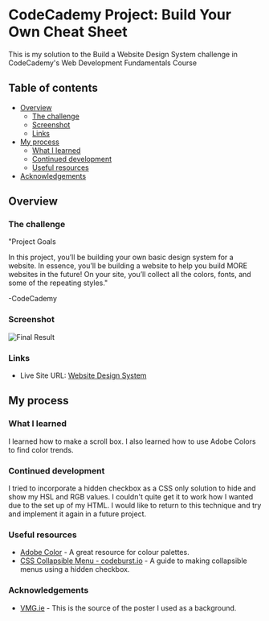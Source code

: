 # CodeCademy Project: Build Your Own Cheat Sheet

This is my solution to the Build a Website Design System challenge in CodeCademy's Web Development Fundamentals Course

## Table of contents

- [Overview](#overview)
  - [The challenge](#the-challenge)
  - [Screenshot](#screenshot)
  - [Links](#links)
- [My process](#my-process)
  - [What I learned](#what-i-learned)
  - [Continued development](#continued-development)
  - [Useful resources](#useful-resources)
- [Acknowledgements](#Acknowledgements)

## Overview

### The challenge

"Project Goals

In this project, you’ll be building your own basic design system for a website. In essence, you’ll be building a website to help you build MORE websites in the future! On your site, you’ll collect all the colors, fonts, and some of the repeating styles."

-CodeCademy

### Screenshot

![Final Result](./screenshot.png)

### Links

- Live Site URL: [Website Design System](https://andyferrie.github.io/Website-Design-System/)

## My process

### What I learned

I learned how to make a scroll box. I also learned how to use Adobe Colors to find color trends.

### Continued development

I tried to incorporate a hidden checkbox as a CSS only solution to hide and show my HSL and RGB values. I couldn't quite get it to work how I wanted due to the set up of my HTML. I would like to return to this technique and try and implement it again in a future project. 

### Useful resources

- [Adobe Color](https://color.adobe.com/create/color-wheel) - A great resource for colour palettes.
- [CSS Collapsible Menu - codeburst.io](https://codeburst.io/how-to-make-a-collapsible-menu-using-only-css-a1cd805b1390) - A guide to making collapsible menus using a hidden checkbox.

### Acknowledgements

- [VMG.ie](https://www.behance.net/gallery/43220685/Poster-The-quick-brown-fox-jumps-over-the-lazy-dog) - This is the source of the poster I used as a background.
